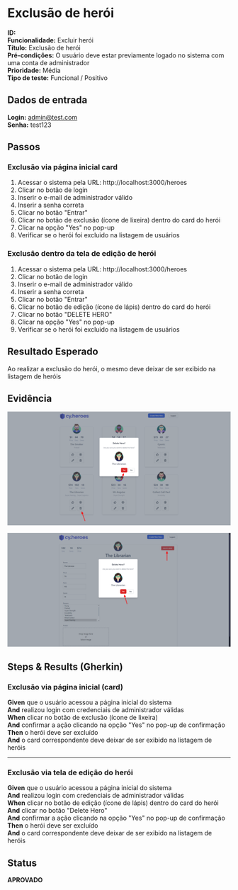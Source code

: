 # Exclusão de herói

**ID:**  
**Funcionalidade:** Excluir herói  
**Título:** Exclusão de herói  
**Pré-condições:** O usuário deve estar previamente logado no sistema com uma conta de administrador  
**Prioridade:** Média  
**Tipo de teste:** Funcional / Positivo  



## Dados de entrada

**Login:** admin@test.com  
**Senha:** test123  



## Passos

### Exclusão via página inicial card  

1. Acessar o sistema pela URL: http://localhost:3000/heroes  
2. Clicar no botão de login  
3. Inserir o e-mail de administrador válido  
4. Inserir a senha correta  
5. Clicar no botão "Entrar"  
6. Clicar no botão de exclusão (ícone de lixeira) dentro do card do herói  
7. Clicar na opção "Yes" no pop-up
8. Verificar se o herói foi excluido na listagem de usuários  


### Exclusão dentro da tela de edição de herói  

1. Acessar o sistema pela URL: http://localhost:3000/heroes  
2. Clicar no botão de login  
3. Inserir o e-mail de administrador válido  
4. Inserir a senha correta  
5. Clicar no botão "Entrar"  
6. Clicar no botão de edição (ícone de lápis) dentro do card do herói  
7. Clicar no botão "DELETE HERO"  
8. Clicar na opção "Yes" no pop-up  
9. Verificar se o herói foi excluido na listagem de usuários  
 


## Resultado Esperado

Ao realizar a exclusão do herói, o mesmo deve deixar de ser exibido na listagem de heróis 



## Evidência

![Exclusão herói página inicial (card)](../evidencias/delete-hero-card.png)

![Exclusão herói via tela de edição](../evidencias/delete-hero-edit.png)

## Steps & Results (Gherkin)

### Exclusão via página inicial (card)

**Given** que o usuário acessou a página inicial do sistema  
**And** realizou login com credenciais de administrador válidas  
**When** clicar no botão de exclusão (ícone de lixeira)  
**And** confirmar a ação clicando na opção "Yes" no pop-up de confirmação  
**Then** o herói deve ser excluído  
**And** o card correspondente deve deixar de ser exibido na listagem de heróis

---

### Exclusão via tela de edição do herói

**Given** que o usuário acessou a página inicial do sistema  
**And** realizou login com credenciais de administrador válidas  
**When** clicar no botão de edição (ícone de lápis) dentro do card do herói  
**And** clicar no botão "Delete Hero"  
**And** confirmar a ação clicando na opção "Yes" no pop-up de confirmação  
**Then** o herói deve ser excluído  
**And** o card correspondente deve deixar de ser exibido na listagem de heróis



## Status

**APROVADO**

